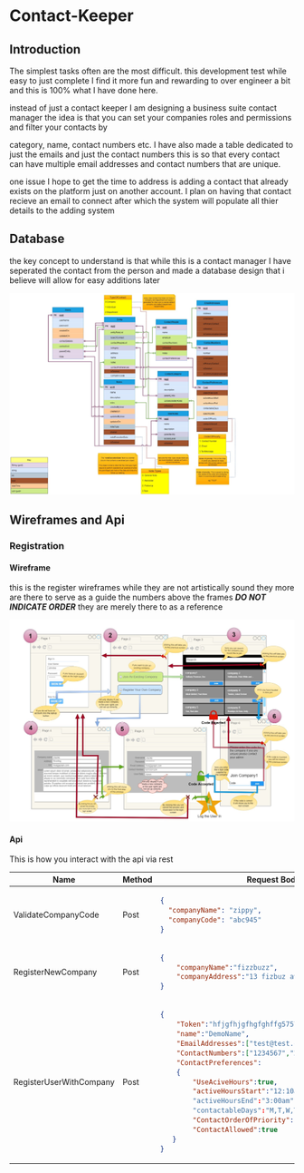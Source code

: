 # Contact-Keeper

## Introduction

The simplest tasks often are the most difficult. this development test while easy to just complete I find it more fun
and rewarding to over engineer a bit and this is 100% what I have done here.

instead of just a contact keeper I am designing a business suite contact manager the idea is that you can set your
companies roles and permissions and filter your contacts by

category, name, contact numbers etc. I have also made a table dedicated to just the emails and just the contact numbers
this is so that every contact can have multiple email addresses and contact numbers that are unique.

one issue I hope to get the time to address is adding a contact that already exists on the platform just on another
account. I plan on having that contact recieve an email to connect after which the system will populate all thier
details to the adding system

## Database

the key concept to understand is that while this is a contact manager I have seperated the contact from the person
and made a database design that i believe will allow for easy additions later

![Proposed database layout version 0.001](Documentation/DiagramImageExports/Database_version_0_002.jpg)

## Wireframes and Api

### Registration

#### Wireframe

this is the register wireframes while they are not artistically sound they more are there to serve as a guide
the numbers above the frames ***DO NOT INDICATE ORDER*** they are merely there to as a reference

![Registration Wireframes](Documentation/DiagramImageExports/RegisterWireframes_V0_002.jpg)

#### Api

This is how you interact with the api via rest

<table>
<thead>
<tr>
<th>Name</th>
<th>Method</th>
<th>Request Body</th>
<th>Successful Response</th>
<th>Failure Response</th>
<th>EndPopint</th>
</tr>
</thead>

<tbody>
<tr>
<td>ValidateCompanyCode</td>
<td>Post</td>
<td>

```json
{
  "companyName": "zippy",
  "companyCode": "abc945"
}
```

</td>
<td>

```json
{ 
    "result": 200,
    "Token":"hfjgfhjgfhgfghffg5757hgvhgf"
}
```

</td>
<td>


```json
{ 
    "result": 500,
    "reason": "the code was invalid"
}
```

</td>
<td> 

```text
/api/User/Register?Join=true
```

</td>
</tr>
<tr>
<td>RegisterNewCompany</td>
<td>Post</td>
<td>

```json 
{
    "companyName":"fizzbuzz",
    "companyAddress":"13 fizbuz avenue"
}
```

</td>

<td>

```json
{ 
    "result": 200,
    "Token":"hfjgfhjgfhgfghffg5757hgvhgf"
}
```

</td>
<td>


```json
{ 
    "result": 500,
    "reason": "there is already a company with that name"
}
```

</td>
<td> 

```text
/api/User/Register?Join=false 
```

</td>
</tr>
<tr>
<td>RegisterUserWithCompany</td>
<td>Post</td>
<td>

```json
{ 
    "Token":"hfjgfhjgfhgfghffg5757hgvhgf",
    "name":"DemoName",
    "EmailAddresses":["test@test.com","test@test2.com"],
    "ContactNumbers":["1234567","23451678"],
    "ContactPreferences":
    {
        "UseAciveHours":true,
        "activeHoursStart":"12:10am"
        "activeHoursEnd":"3:00am"
        "contactableDays":"M,T,W,TH,F,S,SN",
        "ContactOrderOfPriority":"1,2,3",
        "ContactAllowed":true
   }
}
```

</td>
<td>

```json
{ 
    "Jwt":"hfjgfhjgfhgfghffg5757hgvhgf",
    "expiresAt":"17:59"
}
```

</td>
<td>

```json
{
  "result": 500,
  "reason": "you are already registered to this entity"
}
```

</td>
<td>

```
/api/User/Register?validate=true
```

</td>
</tr>
</tbody>
</table>

